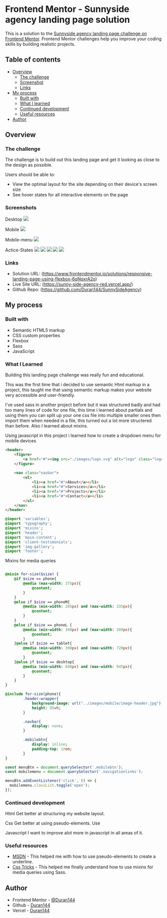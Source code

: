 # Frontend Mentor - Sunnyside agency landing page solution

This is a solution to the [Sunnyside agency landing page challenge on Frontend Mentor](https://www.frontendmentor.io/challenges/sunnyside-agency-landing-page-7yVs3B6ef). Frontend Mentor challenges help you improve your coding skills by building realistic projects.

## Table of contents

- [Overview](#overview)
  - [The challenge](#the-challenge)
  - [Screenshot](#screenshot)
  - [Links](#links)
- [My process](#my-process)
  - [Built with](#built-with)
  - [What I learned](#what-i-learned)
  - [Continued development](#continued-development)
  - [Useful resources](#useful-resources)
- [Author](#author)

## Overview

### The challenge

The challenge is to build out this landing page and get it looking as close to the design as possible.

Users should be able to:

- View the optimal layout for the site depending on their device's screen size
- See hover states for all interactive elements on the page

### Screenshots

Desktop
![](./screenshots/desktop.png)

Mobile
![](./screenshots/Mobile.png)

Mobile-menu
![](./screenshots/mobilemenu.png)

Actice-States
![](./screenshots/navactivestate.png)
![](./screenshots/underlineactivestate.png)
![](./screenshots/underlineactivestate2.png)
![](./screenshots/footeractivestate.png)
![](./screenshots/footeractivestate2.png)

### Links

- Solution URL: (https://www.frontendmentor.io/solutions/responsive-landing-page-using-flexbox-6qNqxrA2o)
- Live Site URL: (https://sunny-side-agency-red.vercel.app/)
- Github Repo: (https://github.com/Duran144/SunnySideAgency)


## My process

### Built with

- Semantic HTML5 markup
- CSS custom properties
- Flexbox
- Sass
- JavaScript


### What I Learned

Building this landing page challenge was really fun and educational.

This was the first time that i decided to use semantic Html markup in a project, this taught me that using semantic markup makes your website very accessible and user-friendly.

I've used sass in another project before but it was structured badly and had too many lines of code for one file, this time i learned about partials and using them you can split up your one css file into multiple smaller ones then import them when needed in a file, this turned out a lot more structered than before. Also I learned about mixins.

Using javascript in this project i learned how to create a dropdown menu for mobile devices

```html
<header>
    <figure>
        <a href="#"><img src="./images/logo.svg" alt="logo" class="logo"></a>
    </figure>
    
    <nav class="navbar">
        <ul>
            <li><a href="#">About</a></li>
            <li><a href="#">Services</a></li>
            <li><a href="#">Projects</a></li>
            <li><a href="#">Contact</a></li>
        </ul>
    </nav>
</header>
```

```sass
@import 'variables';
@import 'typography';
@import 'mixins';
@import 'header';
@import 'main-content';
@import 'client-testimonials';
@import 'img-gallery';
@import 'footer';
```

Mixins for media queries
```sass

@mixin for-size($size) {
    @if $size == phone{
        @media (max-width: 375px){
            @content;
        }
    }
    @else if $size == phoneM{
        @media (min-width: 285px) and (max-width: 335px){
            @content;
        }
    }
    @else if $size == phoneL {
        @media (min-width: 340px) and (max-width: 389px){
            @content;
        }
    }@else if $size == tablet{
        @media (min-width: 390px) and (max-width: 720px){
            @content;
        }
    }@else if $size == desktop{
        @media (min-width: 698px) and (max-width: 945px){
            @content;
        }
    }
}

@include for-size(phone){
        .header-wrapper{
            background-image: url("../images/mobile/image-header.jpg");
            height: 95vh;
        }

        .navbar{
            display: none;
        }

        .mobilebtn{
            display: inline;
            padding-top: 1rem;
        }
}
```

```js
const menuBtn = document.querySelector('.mobilebtn');
const mobilemenu = document.querySelector('.navigationlinks');

menuBtn.addEventListener('click', () => {
  mobilemenu.classList.toggle('open');
});
```

### Continued development

Html
Get better at structuring my website layout.

Css
Get better at using pseudo-elements.
Use

Javascript
I want to improve alot more in javascript in all areas of it.

### Useful resources

- [MSDN](https://www.msdn.com) - This helped me with how to use pseudo-elements to create a underline.
- [Css Tricks](https://css-tricks.com/approaches-media-queries-sass/) - This helped me finally understand how to use mixins for media queries using Sass.


## Author

- Frontend Mentor - [@Duran144](https://www.frontendmentor.io/profile/Duran144)
- Github - [Duran144](https://github.com/Duran144)
- Vercel - [Duran144](https://vercel.com/duran144)